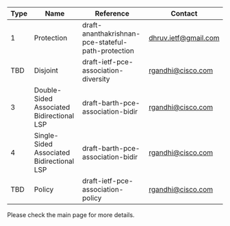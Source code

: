 | Type | Name | Reference | Contact |
| ------ | ------ | ------ | ------ |
| 1 | Protection | draft-ananthakrishnan-pce-stateful-path-protection | dhruv.ietf@gmail.com |
| TBD | Disjoint | draft-ietf-pce-association-diversity | rgandhi@cisco.com |
| 3 | Double-Sided Associated Bidirectional LSP | draft-barth-pce-association-bidir | rgandhi@cisco.com |
| 4 | Single-Sided Associated Bidirectional LSP | draft-barth-pce-association-bidir | rgandhi@cisco.com |
| TBD | Policy | draft-ietf-pce-association-policy | rgandhi@cisco.com |

Please check the main page for more details. 
